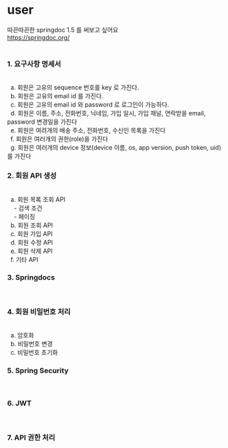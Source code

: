 # user
따끈따끈한 springdoc 1.5 를 써보고 싶어요<br/>
https://springdoc.org/<br/>
<br/>
<h3>1. 요구사항 명세서</h3><br/>
&nbsp;&nbsp;a. 회원은 고유의 sequence 번호를 key 로 가진다.<br/>
&nbsp;&nbsp;b. 회원은 고유의 email id 를 가진다.<br/>
&nbsp;&nbsp;c. 회원은 고유의 email id 와 password 로 로그인이 가능하다.<br/>
&nbsp;&nbsp;d. 회원은 이름, 주소, 전화번호, 닉네임, 가입 일시, 가입 채널, 연락받을 email, password 변경일을 가진다<br/>
&nbsp;&nbsp;e. 회원은 여려개의 배송 주소, 전화번호, 수신인 목록을 가진다<br/>
&nbsp;&nbsp;f. 회원은 여러개의 권한(role)을 가진다<br/>
&nbsp;&nbsp;g. 회원은 여러개의 device 정보(device 이름, os, app version, push token, uid)를 가진다<br/>
<h3>2. 회원 API 생성</h3><br/>
&nbsp;&nbsp;a. 회원 목록 조회 API<br/>
&nbsp;&nbsp;&nbsp;&nbsp;- 검색 조건<br/>
&nbsp;&nbsp;&nbsp;&nbsp;- 페이징<br/>
&nbsp;&nbsp;b. 회원 조회 API<br/>
&nbsp;&nbsp;c. 회원 가입 API<br/>
&nbsp;&nbsp;d. 회원 수정 API<br/>
&nbsp;&nbsp;e. 회원 삭제 API<br/>
&nbsp;&nbsp;f. 기타 API<br/>
<h3>3. Springdocs</h3><br/>
<h3>4. 회원 비밀번호 처리</h3><br/>
&nbsp;&nbsp;a. 암호화<br/>
&nbsp;&nbsp;b. 비밀번호 변경<br/>
&nbsp;&nbsp;c. 비밀번호 초기화<br/>
<h3>5. Spring Security</h3><br/>
<h3>6. JWT</h3><br/>
<h3>7. API 권한 처리</h3><br/>

